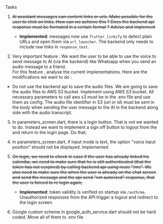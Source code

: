 Tasks

1) ~~AI assistant messages can content links or urls. Make possible for the user to click on links. How can we achieve this  ? Does the backend api response must be formated in a certain format ? Advise and implement~~
   - **Implemented**: messages now use `flutter_linkify` to detect plain URLs and open them via `url_launcher`. The backend only needs to include raw links in `response_text`.

2) Very important feature : We want the user to be able to use the voice to send message to AI (via the backend) like Whatsapp when you send an audio message to a friend.  
For this feature , analyse the current implementations. Here are the modifications we want to do : 
- Do not use the backend api to save the audio files. We are going to save the audio files to AWS S3 bucket. Implement using AWS S3 bucket. All necessary parameters to call aws s3 must be in the .env file and use them as config.
The audio file  identifier in S3 (url or id) must be sent in the body when sending the user message to the AI in the backend along side with the audio transcript. 





3) In parameters_screen.dart, there is a login button. That is not we wanted to do. Instead we want to implement a sign off button to logout from the and return to the login page. Do that;

4) In parameters_screen.dart, if input mode is text, the option "voice input position" should not be displayed. Implemented
5) ~~On login, we need to check in case if the user has already linked his calendar, we need to make sure that he is still authenticated (that the token has not eexpired) by calling backend api using route "/me". We also need to make sure the when the user is already on the chat screen and send the message and the api send "not autorized" response, that the user is forced to re login again;~~
   - **Implemented**: token validity is verified on startup via `/auth/me`. Unauthorized responses from the API trigger a logout and redirect to the login screen.
6) Google custom scheme in google_auth_service.dart should not be hard coded. Move all of them to .env file